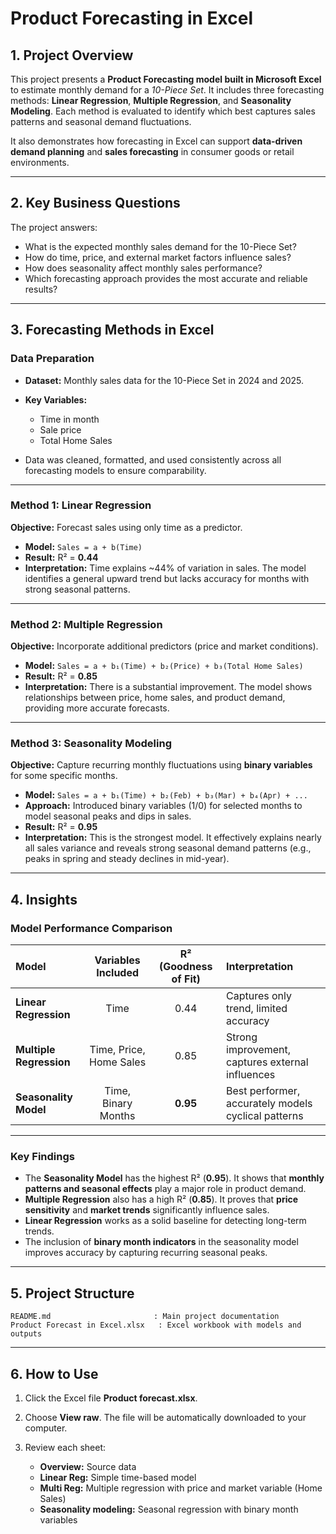 # **Product Forecasting in Excel**

## **1. Project Overview**

This project presents a **Product Forecasting model built in Microsoft Excel** to estimate monthly demand for a *10-Piece Set*.
It includes three forecasting methods: **Linear Regression**, **Multiple Regression**, and **Seasonality Modeling**.
Each method is evaluated to identify which best captures sales patterns and seasonal demand fluctuations.

It also demonstrates how forecasting in Excel can support **data-driven demand planning** and **sales forecasting** in consumer goods or retail environments.

---

## **2. Key Business Questions**

The project answers:

* What is the expected monthly sales demand for the 10-Piece Set?
* How do time, price, and external market factors influence sales?
* How does seasonality affect monthly sales performance?
* Which forecasting approach provides the most accurate and reliable results?

---

## **3. Forecasting Methods in Excel**

### **Data Preparation**

* **Dataset:** Monthly sales data for the 10-Piece Set in 2024 and 2025.
* **Key Variables:**

  * Time in month
  * Sale price
  * Total Home Sales
* Data was cleaned, formatted, and used consistently across all forecasting models to ensure comparability.

---

### **Method 1: Linear Regression**

**Objective:** Forecast sales using only time as a predictor.

* **Model:** `Sales = a + b(Time)`
* **Result:** R² = **0.44**
* **Interpretation:** Time explains ~44% of variation in sales. The model identifies a general upward trend but lacks accuracy for months with strong seasonal patterns.

---

### **Method 2: Multiple Regression**

**Objective:** Incorporate additional predictors (price and market conditions).

* **Model:** `Sales = a + b₁(Time) + b₂(Price) + b₃(Total Home Sales)`
* **Result:** R² = **0.85**
* **Interpretation:** There is a substantial improvement. The model shows relationships between price, home sales, and product demand, providing more accurate forecasts.

---

### **Method 3: Seasonality Modeling**

**Objective:** Capture recurring monthly fluctuations using **binary variables** for some specific months.

* **Model:** `Sales = a + b₁(Time) + b₂(Feb) + b₃(Mar) + b₄(Apr) + ...`
* **Approach:** Introduced binary variables (1/0) for selected months to model seasonal peaks and dips in sales.
* **Result:** R² = **0.95**
* **Interpretation:** This is the strongest model. It effectively explains nearly all sales variance and reveals strong seasonal demand patterns (e.g., peaks in spring and steady declines in mid-year).

---

## **4. Insights**

### **Model Performance Comparison**

| Model                   |     Variables Included    | R² (Goodness of Fit) | Interpretation                                      |
| :---------------------- | :-----------------------: | :------------------: | :-------------------------------------------------- |
| **Linear Regression**   |            Time           |         0.44         | Captures only trend, limited accuracy               |
| **Multiple Regression** | Time, Price, Home Sales |         0.85         | Strong improvement, captures external influences    |
| **Seasonality Model**   |   Time, Binary Months |       **0.95**       | Best performer, accurately models cyclical patterns |

---

### **Key Findings**

* The **Seasonality Model** has the highest R² (**0.95**). It shows that **monthly patterns and seasonal effects** play a major role in product demand.
* **Multiple Regression** also has a high R² (**0.85**). It proves that **price sensitivity** and **market trends** significantly influence sales.
* **Linear Regression** works as a solid baseline for detecting long-term trends.
* The inclusion of **binary month indicators** in the seasonality model improves accuracy by capturing recurring seasonal peaks.

---


## **5. Project Structure**

```
README.md                       : Main project documentation  
Product Forecast in Excel.xlsx   : Excel workbook with models and outputs  
```

---

## **6. How to Use**

1. Click the Excel file **Product forecast.xlsx**.
2. Choose **View raw**. The file will be automatically downloaded to your computer.
3. Review each sheet:

   * **Overview:** Source data
   * **Linear Reg:** Simple time-based model
   * **Multi Reg:** Multiple regression with price and market variable (Home Sales)
   * **Seasonality modeling:** Seasonal regression with binary month variables
